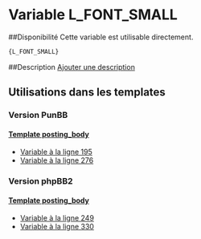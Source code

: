 # Variable L_FONT_SMALL

##Disponibilité
Cette variable est utilisable directement.

```html
{L_FONT_SMALL}
```

##Description
[Ajouter une description](https://fa-tvars.appspot.com/var/L_FONT_SMALL)

## Utilisations dans les templates

### Version PunBB

#### [Template posting_body](punbb/posting_body.md#readme)
* [Variable &agrave; la ligne 195](../punbb/posting_body.tpl#L195)
* [Variable &agrave; la ligne 276](../punbb/posting_body.tpl#L276)

### Version phpBB2

#### [Template posting_body](subsilver/posting_body.md#readme)
* [Variable &agrave; la ligne 249](../subsilver/posting_body.tpl#L249)
* [Variable &agrave; la ligne 330](../subsilver/posting_body.tpl#L330)